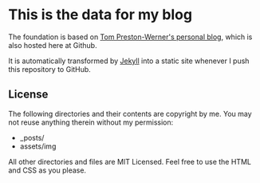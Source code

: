 # This is the data for my blog

The foundation is based on [Tom Preston-Werner's personal blog](https://github.com/mojombo/mojombo.github.io), which is also 
hosted here at Github.

It is automatically transformed by [Jekyll](http://github.com/jekyll/jekyll/)
into a static site whenever I push this repository to GitHub.

## License

The following directories and their contents are copyright by me.
You may not reuse anything therein without my permission:

* \_posts/
* assets/img

All other directories and files are MIT Licensed. Feel free to use the HTML and
CSS as you please.
